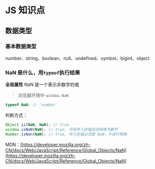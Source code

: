 # JS 知识点

## 数据类型

### 基本数据类型

number、string、boolean、null、undefined、symbol、bigint、object

### NaN 是什么，用`typeof`执行结果

**全局属性** NaN 是一个表示非数字的值

> 浏览器环境中 `window.NaN`

```js
typeof NaN; // 'number'
```

判断方式：

```js
Object.is(NaN, NaN); // true
window.isNaN(NaN); // true, 可将传入的值自动转换为数字
Number.isNan(NaN); // true, 传入的值必须是 NaN，不进行转换
```

MDN：[https://developer.mozilla.org/zh-CN/docs/Web/JavaScript/Reference/Global_Objects/NaN](https://developer.mozilla.org/zh-CN/docs/Web/JavaScript/Reference/Global_Objects/NaN)
